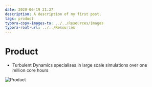 ```yaml
---
date: 2020-06-19 21:27
description: A description of my first post.
tags: product
typora-copy-images-to: ../../Resources/Images
typora-root-url: ../../Resources
---
```

# Product

* Turbulent Dynamics specialises in large scale simulations over one million core hours

![Product](/Images/sail.png)


